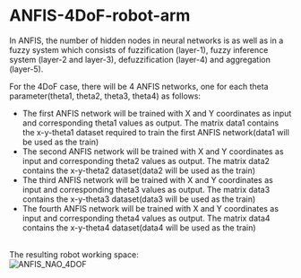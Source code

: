 # ANFIS-4DoF-robot-arm

In ANFIS, the number of hidden nodes in neural networks is as well as in a fuzzy system which consists of fuzzification (layer-1), fuzzy inference system (layer-2 and layer-3), defuzzification (layer-4) and aggregation (layer-5). 

For the 4DoF case, there will be 4 ANFIS networks, one for each theta parameter(theta1, theta2, theta3, theta4) as follows:
- The first ANFIS network will be trained with X and Y coordinates as input and corresponding theta1 values as output. The matrix data1 contains the x-y-theta1 dataset required to train the first ANFIS network(data1 will be used as the train)
- The second ANFIS network will be trained with X and Y coordinates as input and corresponding theta2 values as output. The matrix data2 contains the x-y-theta2 dataset(data2 will be used as the train)
- The third ANFIS network will be trained with X and Y coordinates as input and corresponding theta3 values as output. The matrix data3 contains the x-y-theta3 dataset(data3 will be used as the train)
- The fourth ANFIS network will be trained with X and Y coordinates as input and corresponding theta4 values as output. The matrix data4 contains the x-y-theta4 dataset(data4 will be used as the train)

<br>The resulting robot working space:
<br>![ANFIS_NAO_4DOF](https://user-images.githubusercontent.com/106117736/209584470-18234aa8-0017-4576-a2c7-bd1deff756ba.jpg)
